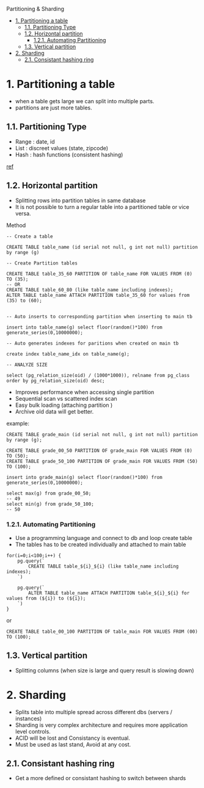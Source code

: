 Partitioning & Sharding

- [1. Partitioning a table](#1-partitioning-a-table)
  - [1.1. Partitioning Type](#11-partitioning-type)
  - [1.2. Horizontal partition](#12-horizontal-partition)
    - [1.2.1. Automating Partitioning](#121-automating-partitioning)
  - [1.3. Vertical partition](#13-vertical-partition)
- [2. Sharding](#2-sharding)
  - [2.1. Consistant hashing ring](#21-consistant-hashing-ring)

# 1. Partitioning a table
- when a table gets large we can split into multiple parts.
- partitions are just more tables.


## 1.1. Partitioning Type
- Range : date, id
- List : discreet values (state, zipcode)
- Hash : hash functions (consistent hashing)

[ref](https://www.postgresql.org/docs/13/ddl-partitioning.html)

## 1.2. Horizontal partition
- Splitting rows into partition tables in same database
- It is not possible to turn a regular table into a partitioned table or vice versa. 

Method
```
-- Create a table

CREATE TABLE table_name (id serial not null, g int not null) partition by range (g)

-- Create Partition tables

CREATE TABLE table_35_60 PARTITION OF table_name FOR VALUES FROM (0) TO (35);
-- OR
CREATE TABLE table_60_80 (like table_name including indexes);
ALTER TABLE table_name ATTACH PARTITION table_35_60 for values from (35) to (60);


-- Auto inserts to corresponding partition when inserting to main tb

insert into table_name(g) select floor(random()*100) from generate_series(0,10000000);

-- Auto generates indexes for paritions when created on main tb

create index table_name_idx on table_name(g);

```
```
-- ANALYZE SIZE

select (pg_relation_size(oid) / (1000*1000)), relname from pg_class order by pg_relation_size(oid) desc;
```
- Improves performance when accessing single partition
- Sequential scan vs scattered index scan
- Easy bulk loading (attaching partition )
- Archive old data will get better.

example: 
```
CREATE TABLE grade_main (id serial not null, g int not null) partition by range (g);

CREATE TABLE grade_00_50 PARTITION OF grade_main FOR VALUES FROM (0) TO (50);
CREATE TABLE grade_50_100 PARTITION OF grade_main FOR VALUES FROM (50) TO (100);

insert into grade_main(g) select floor(random()*100) from generate_series(0,10000000);

select max(g) from grade_00_50;
-- 49
select min(g) from grade_50_100;
-- 50

```

### 1.2.1. Automating Partitioning
- Use a programming language and connect to db and loop create table
- The tables has to be created individually and attached to main table

```
for(i=0;i<100;i++) {
    pg.query(`
        CREATE TABLE table_${i}_${i} (like table_name including indexes);
    `)

    pg.query(`
        ALTER TABLE table_name ATTACH PARTITION table_${i}_${i} for values from (${i}) to (${i});
    `)
}
```

or 

```
CREATE TABLE table_00_100 PARTITION OF table_main FOR VALUES FROM (00) TO (100);
```


## 1.3. Vertical partition
- Splitting columns (when size is large and query result is slowing down)

# 2. Sharding
- Splits table into multiple spread across different dbs (servers / instances)
- Sharding is very complex architecture and requires more application level controls.
- ACID will be lost and Consistancy is eventual.
- Must be used as last stand, Avoid at any cost.

## 2.1. Consistant hashing ring
- Get a more defined or consistant hashing to switch between shards


